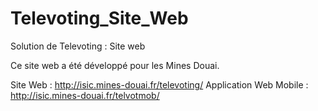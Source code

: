 # Televoting_Site_Web
Solution de Televoting : Site web

Ce site web a été développé pour les Mines Douai.

Site Web : http://isic.mines-douai.fr/televoting/
Application Web Mobile : http://isic.mines-douai.fr/telvotmob/